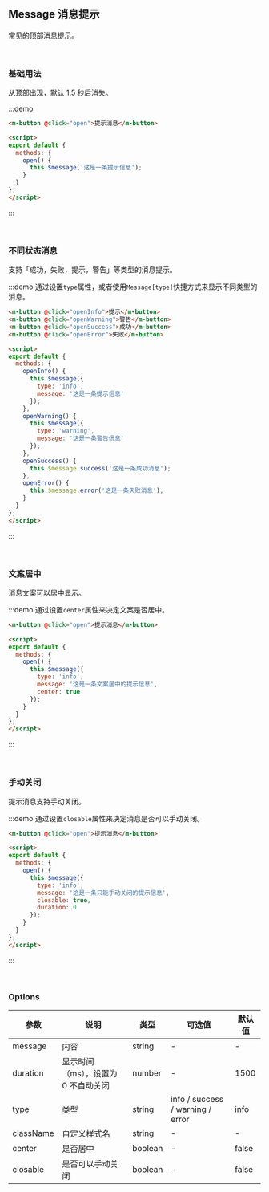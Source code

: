 ## Message 消息提示

常见的顶部消息提示。

<br />

### 基础用法

从顶部出现，默认 1.5 秒后消失。

:::demo
```html
<m-button @click="open">提示消息</m-button>

<script>
export default {
  methods: {
    open() {
      this.$message('这是一条提示信息');
    }
  }
};
</script>
```
:::

<br />

### 不同状态消息

支持「成功，失败，提示，警告」等类型的消息提示。

:::demo 通过设置`type`属性，或者使用`Message[type]`快捷方式来显示不同类型的消息。
```html
<m-button @click="openInfo">提示</m-button>
<m-button @click="openWarning">警告</m-button>
<m-button @click="openSuccess">成功</m-button>
<m-button @click="openError">失败</m-button>

<script>
export default {
  methods: {
    openInfo() {
      this.$message({
        type: 'info',
        message: '这是一条提示信息'
      });
    },
    openWarning() {
      this.$message({
        type: 'warning',
        message: '这是一条警告信息'
      });
    },
    openSuccess() {
      this.$message.success('这是一条成功消息');
    },
    openError() {
      this.$message.error('这是一条失败消息');
    }
  }
};
</script>
```
:::

<br />

### 文案居中

消息文案可以居中显示。

:::demo 通过设置`center`属性来决定文案是否居中。
```html
<m-button @click="open">提示消息</m-button>

<script>
export default {
  methods: {
    open() {
      this.$message({
        type: 'info',
        message: '这是一条文案居中的提示信息',
        center: true
      });
    }
  }
};
</script>
```
:::

<br />

### 手动关闭

提示消息支持手动关闭。

:::demo 通过设置`closable`属性来决定消息是否可以手动关闭。
```html
<m-button @click="open">提示消息</m-button>

<script>
export default {
  methods: {
    open() {
      this.$message({
        type: 'info',
        message: '这是一条只能手动关闭的提示信息',
        closable: true,
        duration: 0
      });
    }
  }
};
</script>
```
:::

<br />

### Options
| 参数      | 说明    | 类型      | 可选值       | 默认值   |
|---------- |-------- |---------- |-------------  |-------- |
| message | 内容 | string | - | - |
| duration | 显示时间（ms），设置为 0 不自动关闭 | number | - | 1500 |
| type | 类型 | string | info / success / warning / error | info |
| className | 自定义样式名 | string | - | - |
| center | 是否居中 | boolean | - | false |
| closable | 是否可以手动关闭 | boolean | - | false |